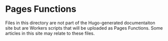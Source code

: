 # Pages Functions

Files in this directory are not part of the Hugo-generated documentaiton site
but are Workers scripts that will be uploaded as Pages Functions. Some articles
in this site may relate to these files.
